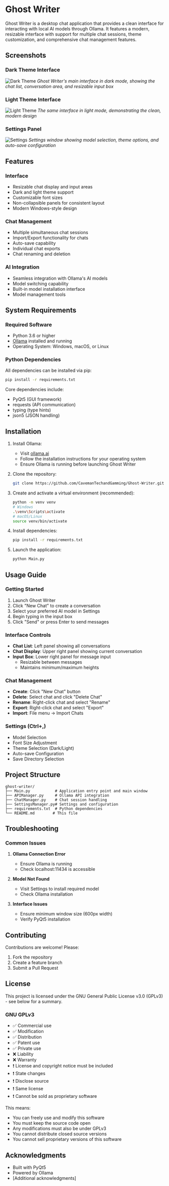# Ghost Writer

Ghost Writer is a desktop chat application that provides a clean interface for interacting with local AI models through Ollama. It features a modern, resizable interface with support for multiple chat sessions, theme customization, and comprehensive chat management features.

## Screenshots

### Dark Theme Interface
![Dark Theme](screenshots/v1.0.0/dark_theme.png)
*Ghost Writer's main interface in dark mode, showing the chat list, conversation area, and resizable input box*

### Light Theme Interface
![Light Theme](screenshots/v1.0.0/light_theme.png)
*The same interface in light mode, demonstrating the clean, modern design*

### Settings Panel
![Settings](screenshots/v1.0.0/settings.png)
*Settings window showing model selection, theme options, and auto-save configuration*

## Features

### Interface
- Resizable chat display and input areas
- Dark and light theme support
- Customizable font sizes
- Non-collapsible panels for consistent layout
- Modern Windows-style design

### Chat Management
- Multiple simultaneous chat sessions
- Import/Export functionality for chats
- Auto-save capability
- Individual chat exports
- Chat renaming and deletion

### AI Integration
- Seamless integration with Ollama's AI models
- Model switching capability
- Built-in model installation interface
- Model management tools

## System Requirements

### Required Software
- Python 3.6 or higher
- [Ollama](https://ollama.ai/) installed and running
- Operating System: Windows, macOS, or Linux

### Python Dependencies
All dependencies can be installed via pip:
```bash
pip install -r requirements.txt
```

Core dependencies include:
- PyQt5 (GUI framework)
- requests (API communication)
- typing (type hints)
- json5 (JSON handling)

## Installation

1. Install Ollama:
   - Visit [ollama.ai](https://ollama.ai/)
   - Follow the installation instructions for your operating system
   - Ensure Ollama is running before launching Ghost Writer

2. Clone the repository:
   ```bash
   git clone https://github.com/CavemanTechandGamming/Ghost-Writer.git
   ```

3. Create and activate a virtual environment (recommended):
   ```bash
   python -m venv venv
   # Windows
   .\venv\Scripts\activate
   # macOS/Linux
   source venv/bin/activate
   ```

4. Install dependencies:
   ```bash
   pip install -r requirements.txt
   ```

5. Launch the application:
   ```bash
   python Main.py
   ```

## Usage Guide

### Getting Started
1. Launch Ghost Writer
2. Click "New Chat" to create a conversation
3. Select your preferred AI model in Settings
4. Begin typing in the input box
5. Click "Send" or press Enter to send messages

### Interface Controls
- **Chat List**: Left panel showing all conversations
- **Chat Display**: Upper right panel showing current conversation
- **Input Box**: Lower right panel for message input
  - Resizable between messages
  - Maintains minimum/maximum heights

### Chat Management
- **Create**: Click "New Chat" button
- **Delete**: Select chat and click "Delete Chat"
- **Rename**: Right-click chat and select "Rename"
- **Export**: Right-click chat and select "Export"
- **Import**: File menu → Import Chats

### Settings (Ctrl+,)
- Model Selection
- Font Size Adjustment
- Theme Selection (Dark/Light)
- Auto-save Configuration
- Save Directory Selection

## Project Structure
```
ghost-writer/
├── Main.py           # Application entry point and main window
├── APIManager.py     # Ollama API integration
├── ChatManager.py    # Chat session handling
├── SettingsManager.py# Settings and configuration
├── requirements.txt  # Python dependencies
└── README.md        # This file
```

## Troubleshooting

### Common Issues
1. **Ollama Connection Error**
   - Ensure Ollama is running
   - Check localhost:11434 is accessible

2. **Model Not Found**
   - Visit Settings to install required model
   - Check Ollama installation

3. **Interface Issues**
   - Ensure minimum window size (600px width)
   - Verify PyQt5 installation

## Contributing

Contributions are welcome! Please:
1. Fork the repository
2. Create a feature branch
3. Submit a Pull Request

## License

This project is licensed under the GNU General Public License v3.0 (GPLv3) - see below for a summary.

### GNU GPLv3
- ✅ Commercial use
- ✅ Modification
- ✅ Distribution
- ✅ Patent use
- ✅ Private use
- ❌ Liability
- ❌ Warranty
- ❗ License and copyright notice must be included
- ❗ State changes
- ❗ Disclose source
- ❗ Same license
- ❗ Cannot be sold as proprietary software

This means:
- You can freely use and modify this software
- You must keep the source code open
- Any modifications must also be under GPLv3
- You cannot distribute closed source versions
- You cannot sell proprietary versions of this software

## Acknowledgments

- Built with PyQt5
- Powered by Ollama
- [Additional acknowledgments]

